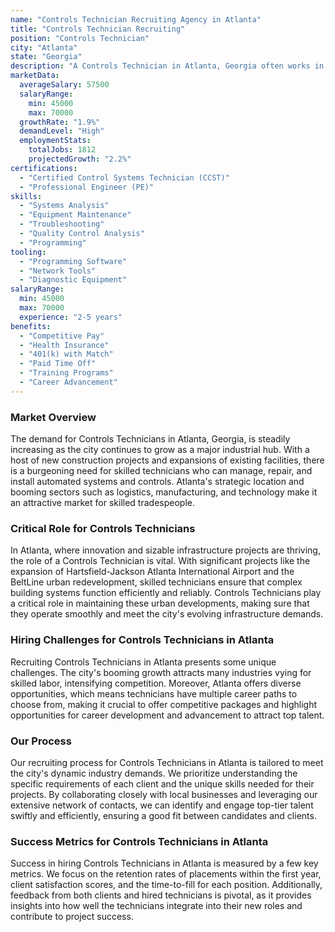 ```yaml
---
name: "Controls Technician Recruiting Agency in Atlanta"
title: "Controls Technician Recruiting"
position: "Controls Technician"
city: "Atlanta"
state: "Georgia"
description: "A Controls Technician in Atlanta, Georgia often works in industries like automation or manufacturing, focusing on designing, troubleshooting, and maintaining control systems."
marketData:
  averageSalary: 57500
  salaryRange:
    min: 45000
    max: 70000
  growthRate: "1.9%"
  demandLevel: "High"
  employmentStats:
    totalJobs: 1812
    projectedGrowth: "2.2%"
certifications:
  - "Certified Control Systems Technician (CCST)"
  - "Professional Engineer (PE)"
skills:
  - "Systems Analysis"
  - "Equipment Maintenance"
  - "Troubleshooting"
  - "Quality Control Analysis"
  - "Programming"
tooling:
  - "Programming Software"
  - "Network Tools"
  - "Diagnostic Equipment"
salaryRange:
  min: 45000
  max: 70000
  experience: "2-5 years"
benefits:
  - "Competitive Pay"
  - "Health Insurance"
  - "401(k) with Match"
  - "Paid Time Off"
  - "Training Programs"
  - "Career Advancement"
---
```


### Market Overview
The demand for Controls Technicians in Atlanta, Georgia, is steadily increasing as the city continues to grow as a major industrial hub. With a host of new construction projects and expansions of existing facilities, there is a burgeoning need for skilled technicians who can manage, repair, and install automated systems and controls. Atlanta's strategic location and booming sectors such as logistics, manufacturing, and technology make it an attractive market for skilled tradespeople.

### Critical Role for Controls Technicians
In Atlanta, where innovation and sizable infrastructure projects are thriving, the role of a Controls Technician is vital. With significant projects like the expansion of Hartsfield-Jackson Atlanta International Airport and the BeltLine urban redevelopment, skilled technicians ensure that complex building systems function efficiently and reliably. Controls Technicians play a critical role in maintaining these urban developments, making sure that they operate smoothly and meet the city's evolving infrastructure demands.

### Hiring Challenges for Controls Technicians in Atlanta
Recruiting Controls Technicians in Atlanta presents some unique challenges. The city's booming growth attracts many industries vying for skilled labor, intensifying competition. Moreover, Atlanta offers diverse opportunities, which means technicians have multiple career paths to choose from, making it crucial to offer competitive packages and highlight opportunities for career development and advancement to attract top talent.

### Our Process
Our recruiting process for Controls Technicians in Atlanta is tailored to meet the city's dynamic industry demands. We prioritize understanding the specific requirements of each client and the unique skills needed for their projects. By collaborating closely with local businesses and leveraging our extensive network of contacts, we can identify and engage top-tier talent swiftly and efficiently, ensuring a good fit between candidates and clients.

### Success Metrics for Controls Technicians in Atlanta
Success in hiring Controls Technicians in Atlanta is measured by a few key metrics. We focus on the retention rates of placements within the first year, client satisfaction scores, and the time-to-fill for each position. Additionally, feedback from both clients and hired technicians is pivotal, as it provides insights into how well the technicians integrate into their new roles and contribute to project success.